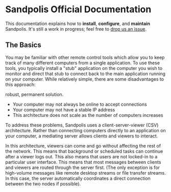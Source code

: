 # Sandpolis Official Documentation

This documentation explains how to **install**, **configure**, and **maintain** Sandpolis. It's still a work in progress; feel free to <a href="https://github.com/Subterranean-Security/docs/issues" target="_blank">drop us an issue</a>.

## The Basics
You may be familiar with other remote control tools which allow you to keep track of many different computers from a single application. To use these tools, you typically install a "stub" application on the computer you wish to monitor and direct that stub to connect back to the main application running on your computer. While relatively simple, there are some disadvantages to this approach:

robust, permanent solution.

- Your computer may not always be online to accept connections
- Your computer may not have a stable IP address
- This architecture does not scale as the number of computers increases

To address these problems, Sandpolis uses a client-server-viewer (CSV) architecture. Rather than connecting computers directly to an application on your computer, a mediating server allows clients and viewers to interact.

In this architecture, viewers can come and go without affecting the rest of the network. This means that background or scheduled tasks can continue after a viewer logs out. This also means that users are not locked-in to a particular user interface.  This means that most messages between clients and viewers are routed through the server first. (The only exception is for high-volume messages like remote desktop streams or file transfer streams. In this case, the server automatically coordinates a direct connection between the two nodes if possible).